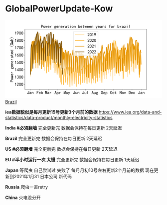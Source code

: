 # GlobalPowerUpdate-Kow

![](./image/brazil/brazil_line_chart.png)
[Brazil](./data/s_america/brazil)

**iea数据貌似是每月更新15号更新3个月前的数据**
https://www.iea.org/data-and-statistics/data-product/monthly-electricity-statistics

**India #必须翻墙**
完全更新完 数据会保持在每日更新 2天延迟

**Brazil**
完全更新完 数据会保持在每日更新 2天延迟

**US #必须翻墙**
完全更新完 数据会保持在每日更新 2天延迟

**EU #半小时运行一次 太慢**
完全更新完 数据会保持在每日更新 1天延迟

**Japan**
等爬虫 自己尝试过 失败了 每月月初10号左右更新2个月前的数据
现在更新到2021年1月31
日本公司 新代码

**Russia**
爬虫一直retry

**China**
火电没分开
